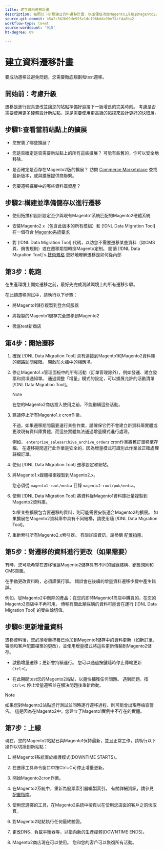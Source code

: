 ```yaml
---
title: 建立資料遷移計畫
description: 按照以下步驟建立資料遷移計畫，以確保成功從Magento1升級到Magento2。
source-git-commit: b5a2c362b09de993e1dc196bdda90e74cf4a8ba2
workflow-type: tm+mt
source-wordcount: '915'
ht-degree: 0%

---
```



# 建立資料遷移計畫

要成功遷移並避免問題，您需要徹底規劃和test遷移。

## 開始前：考慮升級

遷移是進行認真更改並讓您的站點準備好迎接下一級增長的完美時刻。 考慮是否需要使用更多硬體設計新站點，還是需要使用更高級的拓撲來設計更好的快取層。

## 步驟1:查看當前站點上的擴展

* 您安裝了哪些擴展？

* 您是否確定是否需要新站點上的所有這些擴展？ 可能有些舊的，你可以安全地移除。

* 是否確定是否存在Magento2版的擴展？ 訪問 [Commerce Marketplace] 查找最新版本，或與擴展提供商聯繫。

* 您要遷移擴展中的哪些資料庫資產？

## 步驟2:構建並準備儲存以進行遷移

* 使用拓撲和設計設定至少與現有Magento1系統匹配的Magento2硬體系統

* 安裝Magento2.x（包含此版本的所有模組）和 [!DNL Data Migration Tool] 在一個符合 [Magento系統要求]

* 對 [!DNL Data Migration Tool] 代碼，以防您不需要遷移某些資料（如CMS頁、銷售規則）或在遷移期間轉換Magento定制。 閱讀 [!DNL Data Migration Tool]`s [技術規格](technical-specification.md) 更好地瞭解遷移是如何從內部

## 第3步：乾跑

在生產環境上開始遷移之前，最好先完成測試環境上的所有遷移步驟。

在此類遷移測試中，請執行以下步驟：

* 將Magento1儲存複製到登台伺服器

* 將複製的Magento1儲存完全遷移到Magento2

* 徹底test新商店

## 第4步：開始遷移

1. 確保 [!DNL Data Migration Tool] 具有連接到Magento1和Magento2資料庫的網路訪問權限。 開啟防火牆中的相應埠。

1. 停止Magento1.x管理面板中的所有活動（訂單管理除外），例如發運、建立發票和貸項通知單。 通過調整「增量」模式的設定，可以擴展允許的活動清單 [!DNL Data Migration Tool]。

   >[!NOTE]
   >
   >在您的Magento2商店投入使用之前，不能繼續這些活動。

1. 建議停止所有Magento1.x cron作業。

   不過，如果遷移期間需要運行某些作業，請確保它們不會建立新資料庫實體或更改現有資料庫實體，而這些實體無法通過增量模式進行處理。

   例如， `enterprise_salesarchive_archive_orders` cron作業將舊訂單移至存檔。 在遷移期間運行此作業是安全的，因為增量模式可識別此作業並正確處理歸檔訂單。

1. 使用 [!DNL Data Migration Tool] 遷移設定和網站。

1. 將Magento1.x媒體檔案複製到Magento2.x。

   您必須從 `magento1-root/media` 目錄 `magento2-root/pub/media`。

1. 使用 [!DNL Data Migration Tool] 將資料從Magento1資料庫批量複製到Magento2資料庫。

   如果某些擴展包含要遷移的資料，則可能需要安裝適合Magento2的擴展。 如果擴展在Magento2資料庫中具有不同結構，請使用隨 [!DNL Data Migration Tool]。

1. 重新索引所有Magento2.x索引器。 有關詳細資訊，請參閱 [配置指南]。

## 第5步：對遷移的資料進行更改（如果需要）

有時，您可能希望在遷移後讓Magento2儲存具有不同的目錄結構、銷售規則和CMS頁面。

在手動更改資料時，必須謹慎行事。 錯誤會在後續的增量資料遷移步驟中產生錯誤。

例如，從Magento2中刪除的產品：在您的即時Magento1商店中購買的，在您的Magento2商店中不再可用。 傳輸有關此類採購的資料可能會在運行 [!DNL Data Migration Tool] 的雙曲餘切值。

## 步驟6:更新增量資料

遷移資料後，您必須增量捕獲已添加到Magento1儲存中的資料更新（如新訂單、審閱和客戶配置檔案的更改），並使用增量模式將這些更新傳輸到Magento2儲存。

* 啟動增量遷移；更新會持續運行。 您可以通過按鍵隨時停止傳輸更新 `Ctrl+C`。

* 在此期間test您的Magento2站點，以盡快捕獲任何問題。 遇到問題，按 `Ctrl+C` 停止增量遷移並在解決問題後重新啟動。

>[!NOTE]
>
>如果您對Magento2站點進行測試並同時運行遷移過程，則可能會出現卷檢查警告。 這是因為在Magento2中，您建立了Magento1實例中不存在的實體。

## 第7步：上線

現在，您的Magento2站點已與Magento1保持最新，並且正常工作，請執行以下操作以切換到新站點：

1. 將Magento1系統置於維護模式(DOWNTIME STARTS)。

1. 在遷移工具命令窗口中按Ctrl+C可停止增量更新。

1. 開始Magento2cron作業。

1. 在Magento2系統中，重新為股票索引器編製索引。 有關詳細資訊，請參見 [配置指南]。

1. 使用您選擇的工具，在Magento2系統中按頁以在使用您店面的客戶之前快取頁。

1. 對Magento2站點執行任何最終驗證。

1. 更改DNS、負載平衡器等，以指向新的生產硬體(DOWNTIME ENDS)。

1. Magento2商店現在可以使用。 您和您的客戶可以恢復所有活動。

<!-- LINK ADDRESSES -->
[Magento系統要求]: https://devdocs.magento.com/guides/v2.4/install-gde/system-requirements.html
[Commerce Marketplace]: https://marketplace.magento.com
[配置指南]: https://experienceleague.adobe.com/docs/commerce-operations/configuration-guide/cli/manage-indexers.html
